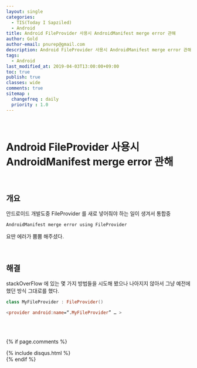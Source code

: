 ```yaml
---
layout: single
categories:
  - TIS(Today I Sapziled)
  - Android
title: Android FileProvider 사용시 AndroidManifest merge error 관해
author: Gold
author-email: pnurep@gmail.com
description: Android FileProvider 사용시 AndroidManifest merge error 관해 알아봅니다
tags:
  - Android
last_modified_at: 2019-04-03T13:00:00+09:00
toc: true
publish: true
classes: wide
comments: true
sitemap :
  changefreq : daily
  priority : 1.0
---
```


<br>

# Android FileProvider 사용시 AndroidManifest merge error 관해

<br>

## 개요

안드로이드 개발도중 FileProvider 를 새로 넣어줘야 하는 일이 생겨서 통합중

```
AndroidManifest merge error using FileProvider
```
요딴 에러가 뿜뿜 해주셨다.

<br>

## 해결

stackOverFlow 에 있는 몇 가지 방법들을 시도해 봤으나 나아지지 않아서 그냥 예전에 했던 방식 그대로를 했다.
```kotlin
class MyFileProvider : FileProvider()

<provider android:name=“.MyFileProvider” … >
```


<br><br>


{% if page.comments %}
<div id="post-disqus" class="container">
{% include disqus.html %}
</div>
{% endif %}


























